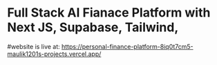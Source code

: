 # Full Stack AI Fianace Platform with Next JS, Supabase, Tailwind, 
#website is live at:
https://personal-finance-platform-8iq0t7cm5-maulik1201s-projects.vercel.app/